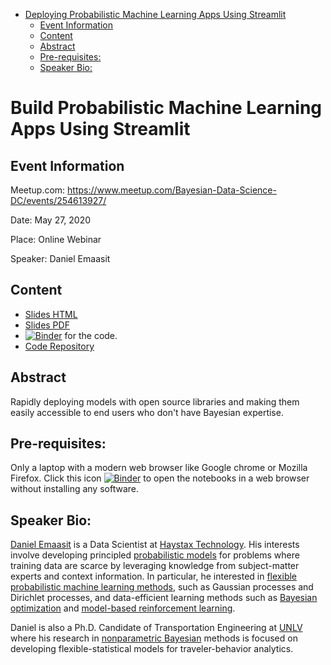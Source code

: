 -   [Deploying Probabilistic Machine Learning Apps Using Streamlit](#custom-pymc3-nonparametric-bayesian-models-built-on-top-of-the-scikit-learn-api)
    -   [Event Information](#event-information)
    -   [Content](#content)
    -   [Abstract](#abstract)
    -   [Pre-requisites:](#pre-requisites)
    -   [Speaker Bio:](#speaker-bio)

Build Probabilistic Machine Learning Apps Using Streamlit
================================================================================

Event Information
-----------------

Meetup.com: <https://www.meetup.com/Bayesian-Data-Science-DC/events/254613927/>

Date: May 27, 2020

Place: Online Webinar

Speaker: Daniel Emaasit

Content
-------

-   [Slides HTML](https://slides.com/emaasit/pymc-learn-dc)
-   [Slides PDF](https://github.com/Emaasit/meetups/blob/master/2018_10_11_PyMC_Learn_DC/slides/pymc-learn-dc.pdf)
-   [![Binder](https://mybinder.org/badge.svg)](https://mybinder.org/v2/gh/Emaasit/meetups/master?urlpath=lab) for the code.
-   [Code Repository](https://github.com/Emaasit/meetups/blob/master/2018_10_11_PyMC_Learn_DC/notebooks)

Abstract
--------

Rapidly deploying models with open source libraries and making them easily accessible to end users who don't have Bayesian expertise.

Pre-requisites:
---------------

Only a laptop with a modern web browser like Google chrome or Mozilla Firefox. Click this icon [![Binder](https://mybinder.org/badge.svg)](https://mybinder.org/v2/gh/Emaasit/meetups/master?urlpath=lab) to open the notebooks in a web browser without installing any software.

Speaker Bio:
------------

[Daniel Emaasit](http://www.danielemaasit.com/) is a Data Scientist at [Haystax Technology](https://www.haystax.com/). His interests involve developing principled [probabilistic models](http://mlg.eng.cam.ac.uk/zoubin/bayesian.html) for problems where training data are scarce by leveraging knowledge from subject-matter experts and context information. In particular, he interested in [flexible](http://mlg.eng.cam.ac.uk/pub/topics/#np) [probabilistic machine learning methods](http://mlg.eng.cam.ac.uk/zoubin/bayesian.html), such as Gaussian processes and Dirichlet processes, and data-efficient learning methods such as [Bayesian optimization](https://arxiv.org/abs/1012.2599) and [model-based reinforcement learning](https://arxiv.org/abs/1706.06491).

Daniel is also a Ph.D. Candidate of Transportation Engineering at [UNLV](http://www.unlv.edu/) where his research in [nonparametric Bayesian](http://mlg.eng.cam.ac.uk/pub/topics/#np) methods is focused on developing flexible-statistical models for traveler-behavior analytics.
